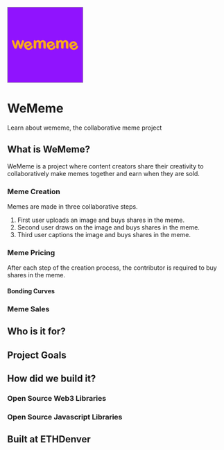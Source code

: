 
![WeMeme Logo](/wememelogo.png)
      

# WeMeme
Learn about wememe, the collaborative meme project



## What is WeMeme?
WeMeme is a project where content creators share their creativity to collaboratively make memes together and earn when they are sold.

### Meme Creation
Memes are made in three collaborative steps.
1. First user uploads an image and buys shares in the meme.
2. Second user draws on the image and buys shares in the meme.
3. Third user captions the image and buys shares in the meme.

### Meme Pricing
After each step of the creation process, the contributor is required to buy shares in the meme.

#### Bonding Curves

### Meme Sales


## Who is it for?


## Project Goals


## How did we build it?


### Open Source Web3 Libraries


### Open Source Javascript Libraries


## Built at ETHDenver

